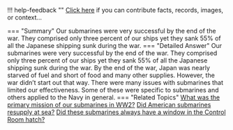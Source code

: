 !!! help-feedback ""
    <a href="/feedback/" data-feedback-link>Click here</a>
    if you can contribute facts, records, images, or context…

<a id="summary"></a>
=== "Summary"
    Our submarines were very successful by the end of the war. They comprised only three percent of our ships yet they sank 55% of all the Japanese shipping sunk during the war.
=== "Detailed Answer"
    Our submarines were very successful by the end of the war. They comprised only three percent of our ships yet they sank 55% of all the Japanese shipping sunk during the war. By the end of the war, Japan was nearly starved of fuel and short of food and many other supplies.
    However, the war didn’t start out that way. There were many issues with submarines that limited our effectiveness. Some of these were specific to submarines and others applied to the Navy in general.
=== "Related Topics"
    [What was the primary mission of our submarines in WW2?](what-was-the-primary-mission-of-our-submarines-in-ww2.md#summary)
    [Did American submarines resupply at sea?](did-american-submarines-resupply-at-sea.md#summary)
    [Did these submarines always have a window in the Control Room hatch?](did-these-submarines-always-have-a-window-in-the-control-room-hatch.md#summary)
